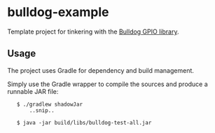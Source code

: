 # bulldog-example

Template project for tinkering with the [Bulldog GPIO library](https://github.com/SilverThings/bulldog).

## Usage

The project uses Gradle for dependency and build management.

Simply use the Gradle wrapper to compile the sources and produce a runnable JAR file:

```
   $ ./gradlew shadowJar
       ..snip..
       
   $ java -jar build/libs/bulldog-test-all.jar
```
